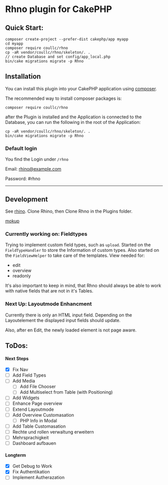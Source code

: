 # Rhno plugin for CakePHP

## Quick Start:

```
composer create-project --prefer-dist cakephp/app myapp
cd myapp
composer require coullc/rhno
cp -aR vendor/coullc/rhno/skeleton/. .
// create Database and set config/app_local.php
bin/cake migrations migrate -p Rhno
```

## Installation

You can install this plugin into your CakePHP application using [composer](https://getcomposer.org).

The recommended way to install composer packages is:

```
composer require coullc/rhno
```

after the Plugin is installed and the Application is connected to the Database, you can run the following in the root of the Application:

```
cp -aR vendor/coullc/rhno/skeleton/. .
bin/cake migrations migrate -p Rhno
```

### Default login

You find the Login under `/rhno`

Email: 		rhino@example.com

Password: 	#rhno

---

## Development

See [rhino](https://github.com/Tyqo/rhino).
Clone Rhino, then Clone Rhno in the Plugins folder.

[mokup](https://xd.adobe.com/view/ee0ba304-8907-40aa-918f-b787c5dc5926-bb58/screen/a86c465f-e104-44b2-aea7-96f0ec6d08a2/specs/)

### Currently working on: Fieldtypes

Trying to implement custom field types, such as `upload`.
Started on the `FieldTypeHandler` to store the Information of custom types.
Also started on the `FieldViewHelper` to take care of the templates.
View needed for:

- edit
- overview
- readonly

It's also important to keep in mind, that Rhno should always be able to work with native fields that are not in it's Tables.

### Next Up: Layoutmode Enhancment

Currently there is only an HTML input field.
Depending on the Layoutelement the displayed input fields should update.

Also, after en Edit, the newly loaded element is not page aware.

## ToDos:

#### Next Steps

- [X] Fix Nav
- [ ] Add Field Types
- [ ] Add Media
  - [ ] Add File Chooser
  - [ ] Add Multiselect from Table (with Positioning)
- [ ] Add Widgets
- [ ] Enhance Page overview
- [ ] Extend Layoutmode
- [ ] Add Overview Customasation
  - [ ] PHP Info in Modal
- [ ] Add Table Customasation
- [ ] Rechte und rollen verwaltung erweitern
- [ ] Mehrsprachigkeit
- [ ] Dashboard aufbauen

#### Longterm

- [X] Get Debug to Work
- [X] Fix Authentikation
- [ ] Implement Autherazation
